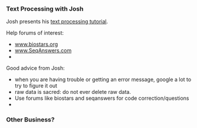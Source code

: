 
### Text Processing with Josh

Josh presents his [text processing tutorial](https://github.com/jrherr/shadelab-datatime).

Help forums of interest:   
* www.biostars.org   
* www.SeqAnswers.com   
* 


Good advice from Josh:  
* when you are having trouble or getting an error message, google a lot to try to figure it out   
* raw data is sacred: do not ever delete raw data.   
* Use forums like biostars and seqanswers for code correction/questions
* 

### Other Business?
